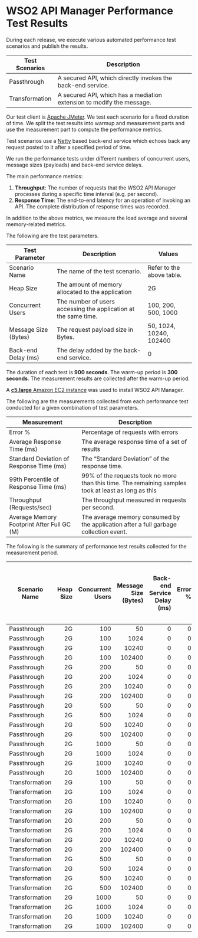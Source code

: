 # WSO2 API Manager Performance Test Results

During each release, we execute various automated performance test scenarios and publish the results.

| Test Scenarios | Description |
| --- | --- |
| Passthrough | A secured API, which directly invokes the back-end service. |
| Transformation | A secured API, which has a mediation extension to modify the message. |

Our test client is [Apache JMeter](https://jmeter.apache.org/index.html). We test each scenario for a fixed duration of
time. We split the test results into warmup and measurement parts and use the measurement part to compute the
performance metrics.

Test scenarios use a [Netty](https://netty.io/) based back-end service which echoes back any request
posted to it after a specified period of time.

We run the performance tests under different numbers of concurrent users, message sizes (payloads) and back-end service
delays.

The main performance metrics:

1. **Throughput**: The number of requests that the WSO2 API Manager processes during a specific time interval (e.g. per second).
2. **Response Time**: The end-to-end latency for an operation of invoking an API. The complete distribution of response times was recorded.

In addition to the above metrics, we measure the load average and several memory-related metrics.

The following are the test parameters.

| Test Parameter | Description | Values |
| --- | --- | --- |
| Scenario Name | The name of the test scenario. | Refer to the above table. |
| Heap Size | The amount of memory allocated to the application | 2G |
| Concurrent Users | The number of users accessing the application at the same time. | 100, 200, 500, 1000 |
| Message Size (Bytes) | The request payload size in Bytes. | 50, 1024, 10240, 102400 |
| Back-end Delay (ms) | The delay added by the back-end service. | 0 |

The duration of each test is **900 seconds**. The warm-up period is **300 seconds**.
The measurement results are collected after the warm-up period.

A [**c5.large** Amazon EC2 instance](https://aws.amazon.com/ec2/instance-types/) was used to install WSO2 API Manager.

The following are the measurements collected from each performance test conducted for a given combination of
test parameters.

| Measurement | Description |
| --- | --- |
| Error % | Percentage of requests with errors |
| Average Response Time (ms) | The average response time of a set of results |
| Standard Deviation of Response Time (ms) | The “Standard Deviation” of the response time. |
| 99th Percentile of Response Time (ms) | 99% of the requests took no more than this time. The remaining samples took at least as long as this |
| Throughput (Requests/sec) | The throughput measured in requests per second. |
| Average Memory Footprint After Full GC (M) | The average memory consumed by the application after a full garbage collection event. |

The following is the summary of performance test results collected for the measurement period.

|  Scenario Name | Heap Size | Concurrent Users | Message Size (Bytes) | Back-end Service Delay (ms) | Error % | Throughput (Requests/sec) | Average Response Time (ms) | Standard Deviation of Response Time (ms) | 99th Percentile of Response Time (ms) | WSO2 API Manager GC Throughput (%) | Average WSO2 API Manager Memory Footprint After Full GC (M) |
|---|---:|---:|---:|---:|---:|---:|---:|---:|---:|---:|---:|
|  Passthrough | 2G | 100 | 50 | 0 | 0 | 3523.96 | 28.26 | 15.3 | 86 | 98.67 |  |
|  Passthrough | 2G | 100 | 1024 | 0 | 0 | 3458.05 | 28.81 | 15.16 | 84 | 98.65 |  |
|  Passthrough | 2G | 100 | 10240 | 0 | 0 | 2591.83 | 38.41 | 19.15 | 104 | 98.88 |  |
|  Passthrough | 2G | 100 | 102400 | 0 | 0 | 769.88 | 129.66 | 31.05 | 210 | 99.39 |  |
|  Passthrough | 2G | 200 | 50 | 0 | 0 | 3452.83 | 57.81 | 28.4 | 154 | 98.56 |  |
|  Passthrough | 2G | 200 | 1024 | 0 | 0 | 3529.82 | 56.56 | 26.46 | 144 | 98.57 |  |
|  Passthrough | 2G | 200 | 10240 | 0 | 0 | 2596.85 | 76.82 | 33.24 | 182 | 98.84 |  |
|  Passthrough | 2G | 200 | 102400 | 0 | 0 | 699.98 | 285.77 | 50.01 | 413 | 99.39 |  |
|  Passthrough | 2G | 500 | 50 | 0 | 0 | 3607.09 | 138.47 | 56.79 | 307 | 98.3 |  |
|  Passthrough | 2G | 500 | 1024 | 0 | 0 | 3602.78 | 138.62 | 56.19 | 309 | 98.28 |  |
|  Passthrough | 2G | 500 | 10240 | 0 | 0 | 2575.53 | 193.96 | 63.05 | 375 | 98.65 |  |
|  Passthrough | 2G | 500 | 102400 | 0 | 0 | 673.19 | 742.36 | 92.16 | 971 | 99.33 |  |
|  Passthrough | 2G | 1000 | 50 | 0 | 0 | 3512.09 | 284.65 | 100.25 | 567 | 97.78 |  |
|  Passthrough | 2G | 1000 | 1024 | 0 | 0 | 3509.92 | 284.9 | 95.4 | 555 | 97.87 |  |
|  Passthrough | 2G | 1000 | 10240 | 0 | 0 | 2571.05 | 388.92 | 100.46 | 663 | 98.35 |  |
|  Passthrough | 2G | 1000 | 102400 | 0 | 0 | 660.2 | 1512.49 | 134.73 | 1831 | 99.23 |  |
|  Transformation | 2G | 100 | 50 | 0 | 0 | 2688.8 | 37.07 | 21.01 | 114 | 98.14 |  |
|  Transformation | 2G | 100 | 1024 | 0 | 0 | 2276.71 | 43.8 | 23.94 | 129 | 98.06 |  |
|  Transformation | 2G | 100 | 10240 | 0 | 0 | 721.16 | 138.39 | 67.09 | 341 | 98.19 |  |
|  Transformation | 2G | 100 | 102400 | 0 | 0 | 92.89 | 1075.38 | 211.95 | 1607 | 96.16 |  |
|  Transformation | 2G | 200 | 50 | 0 | 0 | 2465.65 | 80.98 | 40.18 | 214 | 98.06 |  |
|  Transformation | 2G | 200 | 1024 | 0 | 0 | 2047.82 | 97.53 | 46.43 | 246 | 97.96 |  |
|  Transformation | 2G | 200 | 10240 | 0 | 0 | 727.86 | 274.74 | 114.05 | 595 | 97.96 |  |
|  Transformation | 2G | 200 | 102400 | 0 | 0 | 73.24 | 2724.86 | 526.32 | 4575 | 89.19 | 347.526 |
|  Transformation | 2G | 500 | 50 | 0 | 0 | 2600.86 | 192.15 | 76.6 | 419 | 97.52 |  |
|  Transformation | 2G | 500 | 1024 | 0 | 0 | 2244.59 | 222.69 | 87.13 | 477 | 97.37 |  |
|  Transformation | 2G | 500 | 10240 | 0 | 0 | 747.1 | 669.04 | 214.29 | 1255 | 97.32 |  |
|  Transformation | 2G | 500 | 102400 | 0 | 0 | 73.2 | 6782.33 | 1113.8 | 9535 | 86.54 | 461.5 |
|  Transformation | 2G | 1000 | 50 | 0 | 0 | 2527.96 | 395.6 | 141.12 | 811 | 96.55 |  |
|  Transformation | 2G | 1000 | 1024 | 0 | 0 | 2060.28 | 485.29 | 160.13 | 927 | 96.4 |  |
|  Transformation | 2G | 1000 | 10240 | 0 | 0 | 679.64 | 1469.08 | 368.75 | 2495 | 95.33 |  |
|  Transformation | 2G | 1000 | 102400 | 0 | 0 | 57.11 | 17107.31 | 5177.9 | 44543 | 80.33 | 562.947 |
